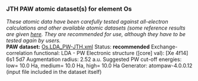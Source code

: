 ### JTH PAW atomic dataset(s) for element Os
  
_These atomic data have been carefully tested against all-electron calculations and other available atomic datasets (some reference results are given [here](https://www.abinit.org/Files/JTH-benchmark-1.1.pdf)._
_They are recommended for use, although they have to be tested again by users._
<br>
**PAW dataset:** [Os.LDA_PW-JTH.xml](https://github.com/abinit/paw_jth_datasets/pseudos/JTH-LDA-v1.1/Os/Os.LDA_PW-JTH.xml)
Status: **recommended**
Exchange-correlation functional: LDA - PW
Electronic structure ([core] val): [Xe 4f14] 6s1 5d7
Augmentation radius: 2.52 a.u.
Suggested PW cut-off energies: low= 10.0 Ha, medium= 10.0 Ha, high= 10.0 Ha
Generator: atompaw-4.0.0.12 (input file included in the dataset itself)
